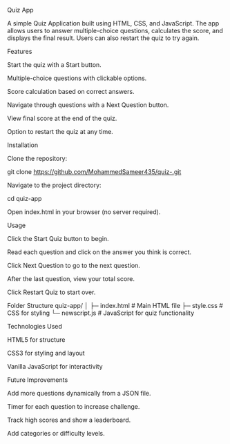 Quiz App

A simple Quiz Application built using HTML, CSS, and JavaScript. The app allows users to answer multiple-choice questions, calculates the score, and displays the final result. Users can also restart the quiz to try again.

Features

Start the quiz with a Start button.

Multiple-choice questions with clickable options.

Score calculation based on correct answers.

Navigate through questions with a Next Question button.

View final score at the end of the quiz.

Option to restart the quiz at any time.


Installation

Clone the repository:

git clone https://github.com/MohammedSameer435/quiz-.git


Navigate to the project directory:

cd quiz-app


Open index.html in your browser (no server required).

Usage

Click the Start Quiz button to begin.

Read each question and click on the answer you think is correct.

Click Next Question to go to the next question.

After the last question, view your total score.

Click Restart Quiz to start over.

Folder Structure
quiz-app/
│
├─ index.html       # Main HTML file
├─ style.css        # CSS for styling
└─ newscript.js     # JavaScript for quiz functionality

Technologies Used

HTML5 for structure

CSS3 for styling and layout

Vanilla JavaScript for interactivity

Future Improvements

Add more questions dynamically from a JSON file.

Timer for each question to increase challenge.

Track high scores and show a leaderboard.

Add categories or difficulty levels.
